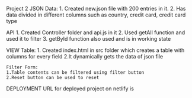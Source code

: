 Project 2
JSON Data:
    1. Created new.json file with 200 entries in it.
    2. Has data divided in different columns such as country, credit card, credit card type

API
    1. Created Controller folder and api.js in it
    2. Used getAll function and used it to filter
    3. getById function also used and is in working state

VIEW
    Table:
    1. Created index.html in src folder which creates a table with columns for every field
    2.It dynamically gets the data of json file 

    Filter Form:
    1.Table contents can be filtered using filter button
    2.Reset button can be used to reset

DEPLOYMENT
    URL for deployed project on netlify is 
    